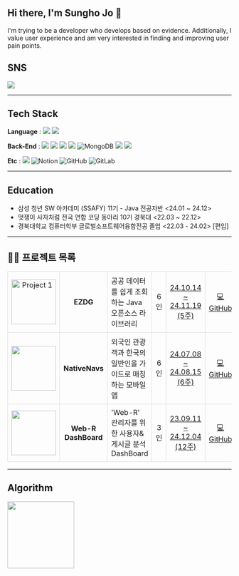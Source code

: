 ## Hi there, I'm Sungho Jo 👋 
I'm trying to be a developer who develops based on evidence. Additionally, I value user experience and am very interested in finding and improving user pain points.
&nbsp;&nbsp;&nbsp;&nbsp;&nbsp;&nbsp;&nbsp;&nbsp;&nbsp;&nbsp;&nbsp;&nbsp;&nbsp;&nbsp;&nbsp;&nbsp;&nbsp;&nbsp;&nbsp;&nbsp;&nbsp;&nbsp;&nbsp;&nbsp;&nbsp;&nbsp;&nbsp;&nbsp;&nbsp;&nbsp;&nbsp;&nbsp;&nbsp;&nbsp;&nbsp;&nbsp;&nbsp;&nbsp;&nbsp;&nbsp;&nbsp;&nbsp;&nbsp;&nbsp;&nbsp;&nbsp;&nbsp;&nbsp;&nbsp;&nbsp;&nbsp;&nbsp;&nbsp;&nbsp;&nbsp;&nbsp;&nbsp;&nbsp;&nbsp;&nbsp;&nbsp;&nbsp;&nbsp;&nbsp;&nbsp;&nbsp;&nbsp;&nbsp;&nbsp;&nbsp;&nbsp;&nbsp;&nbsp;&nbsp;&nbsp;&nbsp;&nbsp;&nbsp;&nbsp;&nbsp;&nbsp;&nbsp;&nbsp;&nbsp;&nbsp;&nbsp;&nbsp;&nbsp;&nbsp;&nbsp;&nbsp;&nbsp;&nbsp;&nbsp;&nbsp;&nbsp;&nbsp;&nbsp;&nbsp;&nbsp;&nbsp;&nbsp;&nbsp;&nbsp;&nbsp; 

## SNS

<a href="mailto:eoblue23@naver.com">
  <img src="https://img.shields.io/badge/Mail-30B980?style=flat&logo=Gmail&logoColor=white" />
</a>

--------------------------------------------------------------------------------------------------------------------------------------------------------------------------------------

## Tech Stack

<b>Language</b> : 
<img src="https://img.shields.io/badge/Java-007396?style=flat&logo=OpenJDK&logoColor=white"/>
<img src="https://img.shields.io/badge/Python-3776AB?style=flat&logo=Python&logoColor=white" /> 

<b>Back-End</b> : 
<img src="https://img.shields.io/badge/Spring Boot-6DB33F?style=flat&logo=Spring Boot&logoColor=white">
<img src="https://img.shields.io/badge/Django-092E20?style=flat&logo=Django&logoColor=white">
<img src="https://img.shields.io/badge/Flask-000000?style=flat&logo=Flask&logoColor=white">
<img src="https://img.shields.io/badge/MySQL-4479A1?style=flat&logo=MySQL&logoColor=white">
<img src="https://img.shields.io/badge/MongoDB-47A248?style=flat-square&logo=MongoDB&logoColor=white" alt="MongoDB"/>
<img src="https://img.shields.io/badge/Redis-DC382D?style=flat-square&logo=Redis&logoColor=white"> 
<img src="https://img.shields.io/badge/Apache JMeter-D22128?style=flat-square&logo=Apache JMeter&logoColor=white"> 

<b>Etc</b> : 
<img src="https://img.shields.io/badge/Jira-0052CC?style=flat&logo=Jira&logoColor=white">
<img src="https://img.shields.io/badge/Notion-000000?style=flat-square&logo=Notion&logoColor=white" alt="Notion"/>
<img src="https://img.shields.io/badge/GitHub-181717?style=flat-square&logo=GitHub&logoColor=white" alt="GitHub"/>
<img src="https://img.shields.io/badge/GitLab-FCA121?style=flat-square&logo=GitLab&logoColor=white" alt="GitLab"/>

--------------------------------------------------------------------------------------------------------------------------------------------------------------------------------------

## Education 

- 삼성 청년 SW 아카데미 (SSAFY) 11기 - Java 전공자반 <24.01 ~ 24.12>
- 멋쟁이 사자처럼 전국 연합 코딩 동아리 10기 경북대 <22.03 ~ 22.12>
- 경북대학교 컴퓨터학부 글로벌소프트웨어융합전공 졸업 <22.03 - 24.02> [편입]
--------------------------------------------------------------------------------------------------------------------------------------------------------------------------------------



## 👨‍💼 프로젝트 목록

<table style="border-collapse: collapse; width: 100%; table-layout: fixed">
  <tbody>
    <tr>
      <td style="border: 1px solid #ddd; padding: 8px; text-align: center">
        <a href="https://github.com/sungholion/EZDG_OpenData" title="Project 1">
          <img
            src="https://github.com/user-attachments/assets/483e5257-1631-4cfe-b440-13c812f0fff7"
            width="100px"
            alt="Project 1"
          />
        </a>
      </td>
      <td style="border: 1px solid #ddd; padding: 8px; text-align: center">
        <b>EZDG</b>
      </td>
      <td style="border: 1px solid #ddd; padding: 8px">
        공공 데이터를 쉽게 조회하는 Java 오픈소스 라이브러리
      </td>
      <td style="border: 1px solid #ddd; padding: 8px; text-align: center">
        6인
      </td>
      <td style="border: 1px solid #ddd; padding: 8px; text-align: center">
        <a href="https://github.com/sungholion/EZDG_OpenData" title="Github">
          24.10.14 ~ 24.11.19 (5주)
        </a>
      </td>
      <td style="border: 1px solid #ddd; padding: 8px; text-align: center">
        <a
          href="https://github.com/sungholion/EZDG_OpenData"
          title="GitHub Repository"
        >
          💻 GitHub
        </a>
      </td>
      <td style="border: 1px solid #ddd; padding: 8px; text-align: center">
        <a
          href="https://www.youtube.com/watch?v=rPCc0XwKETY&ab_channel=%EC%A1%B0%EC%84%B1%ED%98%B8%5B%EA%B5%AC%EB%AF%B8_1%EB%B0%98_D110%5D%ED%8C%80%EC%9B%90"
          title="UCC"
        >
          📽️ Video
        </a>
      </td>
    </tr>
 <tr>
      <td style="border: 1px solid #ddd; padding: 8px; text-align: center">
        <a href="https://github.com/sungholion/NativeNavs" title="Project 1">
          <img
            src="https://github.com/user-attachments/assets/e99aefe1-81eb-4e65-8133-8c01795a9508"
            width="100px"
          />
        </a>
      </td>
      <td style="border: 1px solid #ddd; padding: 8px; text-align: center">
        <b>NativeNavs</b>
      </td>
      <td style="border: 1px solid #ddd; padding: 8px">
        외국인 관광객과 한국의 일반인을 가이드로 매칭하는 모바일 앱
      </td>
      <td style="border: 1px solid #ddd; padding: 8px; text-align: center">
        6인
      </td>
      <td style="border: 1px solid #ddd; padding: 8px; text-align: center">
        <a href="https://github.com/sungholion/NativeNavs" title="Github"
          >24.07.08 ~ 24.08.15 (6주) </a
        >
      </td>
      <td style="border: 1px solid #ddd; padding: 8px; text-align: center">
        <a
          href="https://github.com/sungholion/NativeNavs"
          title="GitHub Repository"
          >💻 GitHub</a
        >
      </td>
      <td style="border: 1px solid #ddd; padding: 8px; text-align: center">
        <a href="https://www.youtube.com/watch?v=nVEs_RKd6A0&ab_channel=%EC%A1%B0%EC%84%B1%ED%98%B8%5B%EA%B5%AC%EB%AF%B8_1%EB%B0%98_D110%5D%ED%8C%80%EC%9B%90" title="UCC">📽️ Video</a>
      </td>
    </tr>


<tr>
      <td style="border: 1px solid #ddd; padding: 8px; text-align: center">
        <a href="https://github.com/sungholion/Web-R-Dashboard" title="Project 1">
          <img
            src="https://github.com/user-attachments/assets/a1f52712-6c68-4a83-9ce0-f86cc5bbe576"
            width="100px"
          />
        </a>
      </td>
      <td style="border: 1px solid #ddd; padding: 8px; text-align: center">
        <b>Web-R DashBoard</b>
      </td>
      <td style="border: 1px solid #ddd; padding: 8px">
        'Web-R' 관리자를 위한 사용자&게시글 분석 DashBoard
      </td>
      <td style="border: 1px solid #ddd; padding: 8px; text-align: center">
        3인
      </td>
      <td style="border: 1px solid #ddd; padding: 8px; text-align: center">
        <a href="https://github.com/sungholion/Web-R-Dashboard" title="Github"
          >23.09.11 ~ 24.12.04 (12주) </a
        >
      </td>
      <td style="border: 1px solid #ddd; padding: 8px; text-align: center">
        <a
          href="https://github.com/sungholion/Web-R-Dashboard"
          title="GitHub Repository"
          >💻 GitHub</a
        >
      </td>
      <td style="border: 1px solid #ddd; padding: 8px; text-align: center">
        <a href="https://www.youtube.com/watch?v=H1jLMPRVIYk&ab_channel=%EC%95%88%ED%9D%AC%EC%A0%95" title="UCC">📽️ Video</a>
      </td>
    </tr>
    </tr>
    
  </tbody></table>

------------------------------------------------------------------------------------------------------------------------------------

## Algorithm
 <img src="http://mazassumnida.wtf/api/v2/generate_badge?boj=java_eoblue" height="150">


  
